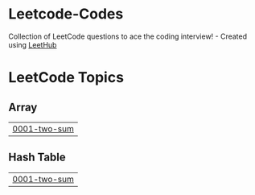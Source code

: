 # Leetcode-Codes
Collection of LeetCode questions to ace the coding interview! - Created using [LeetHub](https://github.com/QasimWani/LeetHub)

<!---LeetCode Topics Start-->
# LeetCode Topics
## Array
|  |
| ------- |
| [0001-two-sum](https://github.com/Aboud04/Leetcode-Codes/tree/master/0001-two-sum) |
## Hash Table
|  |
| ------- |
| [0001-two-sum](https://github.com/Aboud04/Leetcode-Codes/tree/master/0001-two-sum) |
<!---LeetCode Topics End-->